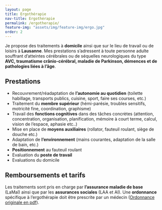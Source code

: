 ```yaml
---
layout: page
title: Ergothérapie
nav-title: Ergothérapie
permalink: /ergotherapie/
feature-img: "assets/img/feature-img/ergo.jpg"
order: 2
---
```


Je propose des traitements à **domicile** ainsi que sur le lieu de travail ou de loisirs à **Lausanne**.
Mes prestations s’adressent à toute personne adulte souffrant d’atteintes cérébrales ou de séquelles neurologiques du type **AVC, traumatisme crânio-cérébral, maladie de Parkinson, démences et de pathologies liées à l’âge**.

## Prestations

- Recouvrement/réadaptation de **l’autonomie au quotidien** (toilette habillage, transports publics, cuisine, sport, faire ses courses, etc.)
- Traitement du **membre supérieur** (hémi-parésie, troubles sensitifs, motricité fine, coordination, graphisme)
- Travail des **fonctions cognitives** dans des tâches concrètes (attention, concentration, organisation, planification, mémoire à court terme, calcul, vision de l’espace, aphasie etc..)
- Mise en place de **moyens auxiliaires** (rollator, fauteuil roulant, siège de douche etc.)
- Adaptation de **l’environnement** (mains courantes, adaptation de la salle de bain, etc.)
- **Positionnement** au fauteuil roulant
- Evaluation du **poste de travail**
- Evaluations du domicile


## Remboursements et tarifs

Les traitements sont pris en charge par **l’assurance maladie de base** (LaMal) ainsi que par les **assurances sociales** (LAA et AI). Une **ordonnance** spécifique à l’ergothérapie doit être prescrite par un médecin ([Ordonnance originale en pdf](/assets/Ordonnance_originale.pdf)).





